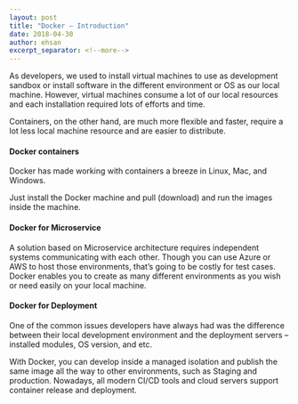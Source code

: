 ```yaml
---
layout: post
title: "Docker – Introduction"
date: 2018-04-30
author: ehsan
excerpt_separator: <!--more-->
---
```


As developers, we used to install virtual machines to use as development sandbox or install software in the different environment or OS as our local machine.
However, virtual machines consume a lot of our local resources and each installation required lots of efforts and time.

Containers, on the other hand, are much more flexible and faster, require a lot less local machine resource and are easier to distribute.
<!--more-->
#### Docker containers

Docker has made working with containers a breeze in Linux, Mac, and Windows.

Just install the Docker machine and pull (download) and run the images inside the machine.

#### Docker for Microservice

A solution based on Microservice architecture requires independent systems communicating with each other. Though you can use Azure or AWS to host those environments, that’s going to be costly for test cases. Docker enables you to create as many different environments as you wish or need easily on your local machine.

#### Docker for Deployment

One of the common issues developers have always had was the difference between their local development environment and the deployment servers – installed modules, OS version, and etc.

With Docker, you can develop inside a managed isolation and publish the same image all the way to other environments, such as Staging and production. Nowadays, all modern CI/CD tools and cloud servers support container release and deployment.
